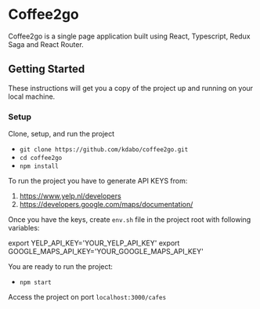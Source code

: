 # Coffee2go

Coffee2go is a single page application built using React, Typescript, Redux Saga and React Router. 

## Getting Started

These instructions will get you a copy of the project up and running on your local machine.

### Setup

Clone, setup, and run the project

- `git clone https://github.com/kdabo/coffee2go.git`
- `cd coffee2go`
- `npm install`

To run the project you have to generate API KEYS from:

1. https://www.yelp.nl/developers
2. https://developers.google.com/maps/documentation/

Once you have the keys, create `env.sh` file in the project root with following variables:

export YELP_API_KEY='YOUR_YELP_API_KEY'
export GOOGLE_MAPS_API_KEY='YOUR_GOOGLE_MAPS_API_KEY'

You are ready to run the project:

- `npm start`

Access the project on port `localhost:3000/cafes`
